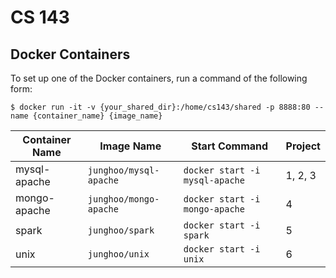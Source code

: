 # CS 143

## Docker Containers
To set up one of the Docker containers, run a command of the following form:

`$ docker run -it -v {your_shared_dir}:/home/cs143/shared -p 8888:80 --name {container_name} {image_name}`

| Container Name | Image Name             | Start Command                  | Project |
| -------------- | ---------------------- | ------------------------------ | ------- |
| mysql-apache   | `junghoo/mysql-apache` | `docker start -i mysql-apache` | 1, 2, 3 |
| mongo-apache   | `junghoo/mongo-apache` | `docker start -i mongo-apache` | 4       |
| spark          | `junghoo/spark`        | `docker start -i spark`        | 5       |
| unix           | `junghoo/unix`         | `docker start -i unix`         | 6       |
